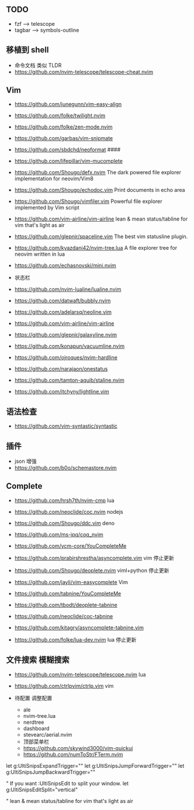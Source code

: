 ## TODO
- fzf --> telescope
- tagbar --> symbols-outline

## 移植到 shell
- 命令文档 类似 TLDR
- https://github.com/nvim-telescope/telescope-cheat.nvim

## Vim
- https://github.com/junegunn/vim-easy-align
- https://github.com/folke/twilight.nvim
- https://github.com/folke/zen-mode.nvim
- https://github.com/garbas/vim-snipmate
- https://github.com/sbdchd/neoformat ####
- https://github.com/lifepillar/vim-mucomplete
- https://github.com/Shougo/defx.nvim The dark powered file explorer implementation for neovim/Vim8
- https://github.com/Shougo/echodoc.vim Print documents in echo area
- https://github.com/Shougo/vimfiler.vim Powerful file explorer implemented by Vim script
- https://github.com/vim-airline/vim-airline lean & mean status/tabline for vim that's light as air
- https://github.com/glepnir/spaceline.vim The best vim statusline plugin.
- https://github.com/kyazdani42/nvim-tree.lua A file explorer tree for neovim written in lua
- https://github.com/echasnovski/mini.nvim

- 状态栏
- https://github.com/nvim-lualine/lualine.nvim

- https://github.com/datwaft/bubbly.nvim
- https://github.com/adelarsq/neoline.vim
- https://github.com/vim-airline/vim-airline
- https://github.com/glepnir/galaxyline.nvim
- https://github.com/konapun/vacuumline.nvim
- https://github.com/ojroques/nvim-hardline
- https://github.com/narajaon/onestatus
- https://github.com/tamton-aquib/staline.nvim
- https://github.com/itchyny/lightline.vim

## 语法检查
- https://github.com/vim-syntastic/syntastic

## 插件
- json 增强
- https://github.com/b0o/schemastore.nvim

## Complete 
- https://github.com/hrsh7th/nvim-cmp lua
- https://github.com/neoclide/coc.nvim nodejs
- https://github.com/Shougo/ddc.vim deno
- https://github.com/ms-jpq/coq_nvim
- https://github.com/ycm-core/YouCompleteMe

- https://github.com/prabirshrestha/asyncomplete.vim vim 停止更新
- https://github.com/Shougo/deoplete.nvim viml+python 停止更新
- https://github.com/jayli/vim-easycomplete Vim
- https://github.com/tabnine/YouCompleteMe
- https://github.com/tbodt/deoplete-tabnine
- https://github.com/neoclide/coc-tabnine
- https://github.com/kitagry/asyncomplete-tabnine.vim
- https://github.com/folke/lua-dev.nvim lua 停止更新

## 文件搜索 模糊搜索
- https://github.com/nvim-telescope/telescope.nvim lua
- https://github.com/ctrlpvim/ctrlp.vim vim

- 待配置 调整配置
  - ale
  - nvim-tree.lua
  - nerdtree
  - dashboard
  - stevearc/aerial.nvim
  - 顶部菜单栏
  - https://github.com/skywind3000/vim-quickui
  - https://github.com/numToStr/FTerm.nvim 


let g:UltiSnipsExpandTrigger="<tab>"
let g:UltiSnipsJumpForwardTrigger="<c-b>"
let g:UltiSnipsJumpBackwardTrigger="<c-z>"

" If you want :UltiSnipsEdit to split your window.
let g:UltiSnipsEditSplit="vertical"

" lean & mean status/tabline for vim that's light as air
